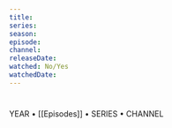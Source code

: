 ```yaml
---
title: 
series:
season: 
episode: 
channel: 
releaseDate: 
watched: No/Yes
watchedDate: 
---
```


# 

YEAR • [[Episodes]] • SERIES • CHANNEL

<LINK>
